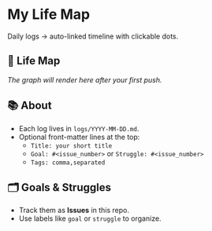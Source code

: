 # My Life Map

Daily logs → auto-linked timeline with clickable dots.

## 📍 Life Map

<!-- LIFE_MAP_START -->
_The graph will render here after your first push._
<!-- LIFE_MAP_END -->

## 📚 About
- Each log lives in `logs/YYYY-MM-DD.md`.
- Optional front-matter lines at the top:
  - `Title: your short title`
  - `Goal: #<issue_number>` or `Struggle: #<issue_number>`
  - `Tags: comma,separated`

## 🗂️ Goals & Struggles
- Track them as **Issues** in this repo.
- Use labels like `goal` or `struggle` to organize.
